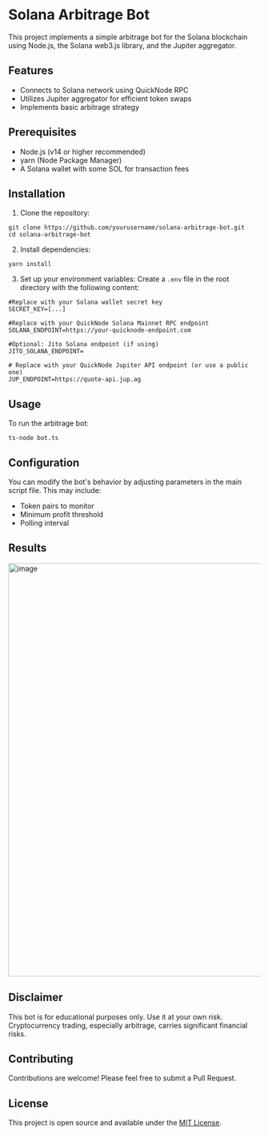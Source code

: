 # Solana Arbitrage Bot

This project implements a simple arbitrage bot for the Solana blockchain using Node.js, the Solana web3.js library, and the Jupiter aggregator.

## Features

- Connects to Solana network using QuickNode RPC
- Utilizes Jupiter aggregator for efficient token swaps
- Implements basic arbitrage strategy

## Prerequisites

- Node.js (v14 or higher recommended)
- yarn (Node Package Manager)
- A Solana wallet with some SOL for transaction fees

## Installation

1. Clone the repository:
```
git clone https://github.com/yourusername/solana-arbitrage-bot.git
cd solana-arbitrage-bot
```

2. Install dependencies:
```
yarn install
```

3. Set up your environment variables:
Create a `.env` file in the root directory with the following content:

```
#Replace with your Solana wallet secret key
SECRET_KEY=[...]

#Replace with your QuickNode Solana Mainnet RPC endpoint
SOLANA_ENDPOINT=https://your-quicknode-endpoint.com

#Optional: Jito Solana endpoint (if using)
JITO_SOLANA_ENDPOINT=

# Replace with your QuickNode Jupiter API endpoint (or use a public one)
JUP_ENDPOINT=https://quote-api.jup.ag
```

## Usage

To run the arbitrage bot:
```
ts-node bot.ts
```

## Configuration

You can modify the bot's behavior by adjusting parameters in the main script file. This may include:

- Token pairs to monitor
- Minimum profit threshold
- Polling interval

## Results

<img width="825" alt="image" src="https://github.com/echohtp/SolanaBasicArb/assets/313060/aced5b15-cabb-481e-a2ea-4694c1e44b0a">

## Disclaimer

This bot is for educational purposes only. Use it at your own risk. Cryptocurrency trading, especially arbitrage, carries significant financial risks.

## Contributing

Contributions are welcome! Please feel free to submit a Pull Request.

## License

This project is open source and available under the [MIT License](LICENSE).
